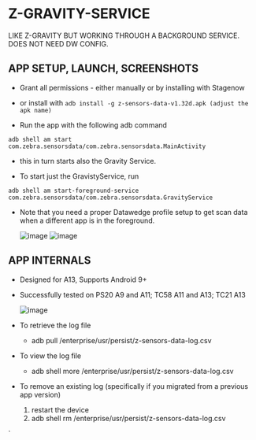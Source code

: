 # Z-GRAVITY-SERVICE
LIKE Z-GRAVITY BUT WORKING THROUGH A BACKGROUND SERVICE. DOES NOT NEED DW CONFIG.


## APP SETUP, LAUNCH, SCREENSHOTS
- Grant all permissions - either manually or by installing with Stagenow
- or install with
```adb install -g z-sensors-data-v1.32d.apk (adjust the apk name)```



- Run the app with the following adb command

```adb shell am start com.zebra.sensorsdata/com.zebra.sensorsdata.MainActivity```

- this in turn starts also the Gravity Service.

- To start just the GravistyService, run

```adb shell am start-foreground-service com.zebra.sensorsdata/com.zebra.sensorsdata.GravityService```

- Note that you need a proper Datawedge profile setup to get scan data when a different app is in the foreground.



  ![image](https://github.com/NDZL/Z-GRAVITY-SERVICE/assets/11386676/4c602ed0-a393-4711-bb08-fa46f2fe7941)
![image](https://github.com/NDZL/Z-GRAVITY-SERVICE/assets/11386676/794588f1-9675-4fa7-8a3a-44f4db0731b8)


## APP INTERNALS
- Designed for A13, Supports Android 9+
- Successfully tested on PS20 A9 and A11; TC58 A11 and A13; TC21 A13

  ![image](https://github.com/NDZL/Z-GRAVITY-SERVICE/assets/11386676/b38b9333-c2f0-4443-883c-8fb2b80dee58)

* To retrieve the log file
  * adb pull /enterprise/usr/persist/z-sensors-data-log.csv

* To view the log file
  * adb shell more /enterprise/usr/persist/z-sensors-data-log.csv
 
* To remove an existing log (specifically if you migrated from a previous app version)
  1. restart the device 
  1. adb shell rm /enterprise/usr/persist/z-sensors-data-log.csv
 
   

`
